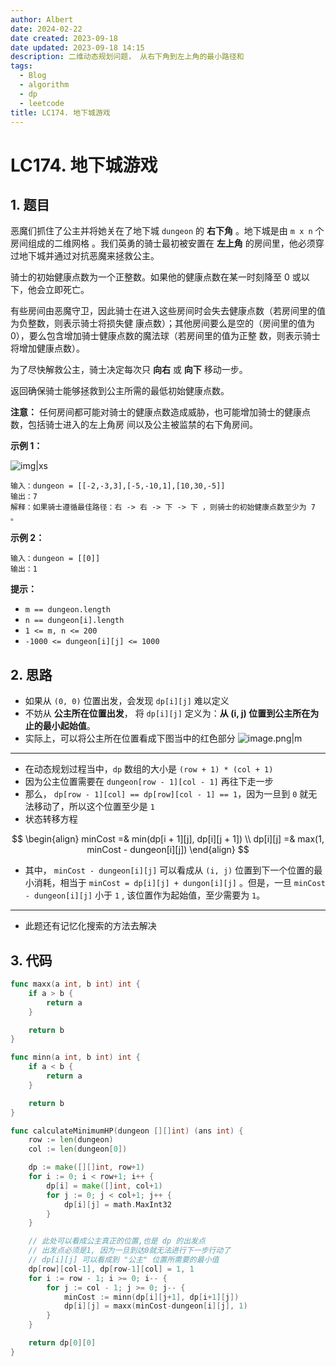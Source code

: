```yaml
---
author: Albert
date: 2024-02-22
date created: 2023-09-18
date updated: 2023-09-18 14:15
description: 二维动态规划问题， 从右下角到左上角的最小路径和
tags:
  - Blog
  - algorithm
  - dp
  - leetcode
title: LC174. 地下城游戏
---
```


# LC174. 地下城游戏

## 1. 题目

[link]: https://leetcode.cn/problems/dungeon-game/

恶魔们抓住了公主并将她关在了地下城 `dungeon` 的 **右下角** 。地下城是由 `m x n` 个房间组成的二维网格
。我们英勇的骑士最初被安置在 **左上角** 的房间里，他必须穿过地下城并通过对抗恶魔来拯救公主。

骑士的初始健康点数为一个正整数。如果他的健康点数在某一时刻降至 0 或以下，他会立即死亡。

有些房间由恶魔守卫，因此骑士在进入这些房间时会失去健康点数（若房间里的值为负整数，则表示骑士将损失健
康点数）；其他房间要么是空的（房间里的值为 0），要么包含增加骑士健康点数的魔法球（若房间里的值为正整
数，则表示骑士将增加健康点数）。

为了尽快解救公主，骑士决定每次只 **向右** 或 **向下** 移动一步。

返回确保骑士能够拯救到公主所需的最低初始健康点数。

**注意：** 任何房间都可能对骑士的健康点数造成威胁，也可能增加骑士的健康点数，包括骑士进入的左上角房
间以及公主被监禁的右下角房间。

**示例 1：**

![img|xs](https://img-20221128.oss-cn-shanghai.aliyuncs.com/img-2023-05/dungeon-grid-1.jpg)

```
输入：dungeon = [[-2,-3,3],[-5,-10,1],[10,30,-5]]
输出：7
解释：如果骑士遵循最佳路径：右 -> 右 -> 下 -> 下 ，则骑士的初始健康点数至少为 7 。
```

**示例 2：**

```
输入：dungeon = [[0]]
输出：1
```

**提示：**

- `m == dungeon.length`
- `n == dungeon[i].length`
- `1 <= m, n <= 200`
- `-1000 <= dungeon[i][j] <= 1000`

## 2. 思路

- 如果从 `(0, 0)` 位置出发，会发现 `dp[i][j]` 难以定义
- 不妨从 **公主所在位置出发**， 将 `dp[i][j]` 定义为：**从 (i, j) 位置到公主所在为止的最小起始值**。
- 实际上，可以将公主所在位置看成下图当中的红色部分
  ![image.png|m](https://img-20221128.oss-cn-shanghai.aliyuncs.com/img-2023-05/20230918135926.png)

---

- 在动态规划过程当中，`dp` 数组的大小是 `(row + 1) * (col + 1)`
- 因为公主位置需要在 `dungeon[row - 1][col - 1]` 再往下走一步
- 那么， `dp[row - 1][col] == dp[row][col - 1] == 1`，因为一旦到 `0` 就无法移动了，所以这个位置至少是 `1`
- 状态转移方程

$$
\begin{align}
minCost =& min(dp[i + 1][j], dp[i][j + 1]) \\
dp[i][j] =& max(1, minCost - dungeon[i][j])
\end{align}
$$

- 其中， `minCost - dungeon[i][j]` 可以看成从 `(i, j)` 位置到下一个位置的最小消耗，相当于 `minCost = dp[i][j] + dungon[i][j]` 。但是，一旦 `minCost - dungeon[i][j]` 小于 `1` , 该位置作为起始值，至少需要为 `1`。

---

- 此题还有记忆化搜索的方法去解决

## 3. 代码

```go
func maxx(a int, b int) int {
	if a > b {
		return a
	}

	return b
}

func minn(a int, b int) int {
	if a < b {
		return a
	}

	return b
}

func calculateMinimumHP(dungeon [][]int) (ans int) {
	row := len(dungeon)
	col := len(dungeon[0])

	dp := make([][]int, row+1)
	for i := 0; i < row+1; i++ {
		dp[i] = make([]int, col+1)
		for j := 0; j < col+1; j++ {
			dp[i][j] = math.MaxInt32
		}
	}

	// 此处可以看成公主真正的位置,也是 dp 的出发点
	// 出发点必须是1, 因为一旦到达0就无法进行下一步行动了
	// dp[i][j] 可以看成到 "公主" 位置所需要的最小值
	dp[row][col-1], dp[row-1][col] = 1, 1
	for i := row - 1; i >= 0; i-- {
		for j := col - 1; j >= 0; j-- {
			minCost := minn(dp[i][j+1], dp[i+1][j])
			dp[i][j] = maxx(minCost-dungeon[i][j], 1)
		}
	}

	return dp[0][0]
}
```
